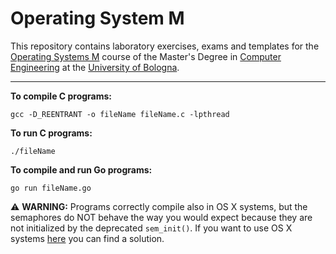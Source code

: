 # Operating System M

This repository contains laboratory exercises, exams and templates for the [Operating Systems M](http://www.ingegneriarchitettura.unibo.it/it/corsi/insegnamenti/insegnamento/2017/385384) course of the Master's Degree in [Computer Engineering](http://corsi.unibo.it/ingegneriainformaticam/Pagine/default.aspx) at the [University of Bologna](http://www.unibo.it/it).

---

**To compile C programs:**

`gcc -D_REENTRANT -o fileName fileName.c -lpthread`

**To run C programs:**

`./fileName`

**To compile and run Go programs:**

`go run fileName.go`

:warning: **WARNING:**
Programs correctly compile also in OS X systems, but the semaphores do NOT behave the way you would expect because they are not initialized by the deprecated `sem_init()`. If you want to use OS X systems [here](https://heldercorreia.com/semaphores-in-mac-os-x-fd7a7418e13b) you can find a solution.
